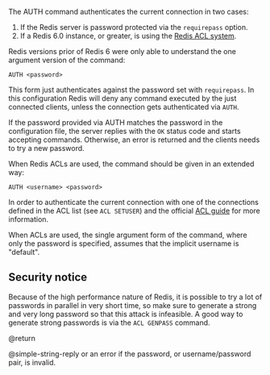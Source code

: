 The AUTH command authenticates the current connection in two cases:

1. If the Redis server is password protected via the `requirepass` option.
2. If a Redis 6.0 instance, or greater, is using the [Redis ACL system](/topics/acl).

Redis versions prior of Redis 6 were only able to understand the one argument
version of the command:

    AUTH <password>

This form just authenticates against the password set with `requirepass`.
In this configuration Redis will deny any command executed by the just
connected clients, unless the connection gets authenticated via `AUTH`.

If the password provided via AUTH matches the password in the configuration file, the server replies with the `OK` status code and starts accepting commands.
Otherwise, an error is returned and the clients needs to try a new password.

When Redis ACLs are used, the command should be given in an extended way:

    AUTH <username> <password>

In order to authenticate the current connection with one of the connections
defined in the ACL list (see `ACL SETUSER`) and the official [ACL guide](/topics/acl) for more information.

When ACLs are used, the single argument form of the command, where only the password is specified, assumes that the implicit username is "default".

## Security notice

Because of the high performance nature of Redis, it is possible to try
a lot of passwords in parallel in very short time, so make sure to generate a
strong and very long password so that this attack is infeasible.
A good way to generate strong passwords is via the `ACL GENPASS` command.

@return

@simple-string-reply or an error if the password, or username/password pair, is invalid.
